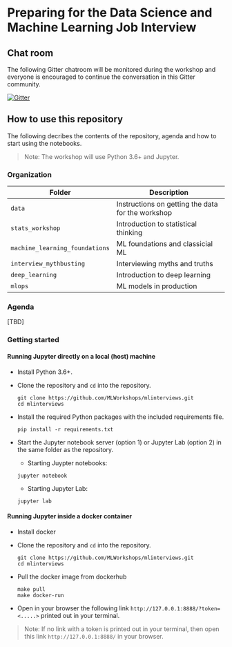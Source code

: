 # Preparing for the Data Science and Machine Learning Job Interview

## Chat room

The following Gitter chatroom will be monitored during the workshop and everyone is encouraged to continue the conversation in this Gitter community.

[![Gitter](https://badges.gitter.im/MLWorkshops/spring-2021-mlworkshop.svg)](https://gitter.im/MLWorkshops/spring-2021-mlworkshop?utm_source=badge&utm_medium=badge&utm_campaign=pr-badge)

## How to use this repository

The following decribes the contents of the repository, agenda and how to start using the notebooks.

> Note: The workshop will use Python 3.6+ and Jupyter.

### Organization

| Folder | Description |
| --- | --- |
| `data` | Instructions on getting the data for the workshop |
| `stats_workshop` | Introduction to statistical thinking |
| `machine_learning_foundations` | ML foundations and classicial ML |
| `interview_mythbusting` | Interviewing myths and truths |
| `deep_learning` | Introduction to deep learning |
| `mlops` | ML models in production |

### Agenda

[TBD]

### Getting started

#### Running Jupyter directly on a local (host) machine

- Install Python 3.6+.
- Clone the repository and `cd` into the repository.

    ```
    git clone https://github.com/MLWorkshops/mlinterviews.git
    cd mlinterviews
    ```

- Install the required Python packages with the included requirements file.

    ```
    pip install -r requirements.txt
    ```

- Start the Jupyter notebook server (option 1) or Jupyter Lab (option 2) in the same folder as the repository.

    - Starting Juypter notebooks:

    ```
    jupyter notebook
    ```

    - Starting Jupyter Lab:

    ```
    jupyter lab
    ```

#### Running Jupyter inside a docker container

- Install docker
- Clone the repository and `cd` into the repository.

    ```
    git clone https://github.com/MLWorkshops/mlinterviews.git
    cd mlinterviews
    ```

- Pull the docker image from dockerhub

    ```
    make pull
    make docker-run
    ```
- Open in your browser the following link `http://127.0.0.1:8888/?token=<.....>` printed out in your terminal.
> Note: If no link with a token is printed out in your terminal, then
> open this link `http://127.0.0.1:8888/` in your browser.  

